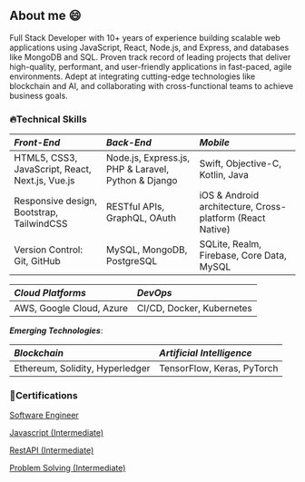 ## About me 😄

Full Stack Developer with 10+ years of experience building scalable web applications using JavaScript, React, Node.js, and Express, and databases like MongoDB and SQL. Proven track record of leading projects that deliver high-quality, performant, and user-friendly applications in fast-paced, agile environments. Adept at integrating cutting-edge technologies like blockchain and AI, and collaborating with cross-functional teams to achieve business goals.

### 🔥Technical Skills

| *Front-End* | *Back-End* | *Mobile* |
| :---- | :---- | :---- |
| HTML5, CSS3, JavaScript, React, Next.js, Vue.js | Node.js, Express.js, PHP & Laravel, Python & Django  | Swift, Objective-C, Kotlin, Java |
| Responsive design, Bootstrap, TailwindCSS       | RESTful APIs, GraphQL, OAuth | iOS & Android architecture, Cross-platform (React Native) |
| Version Control: Git, GitHub                    | MySQL, MongoDB, PostgreSQL | SQLite, Realm, Firebase, Core Data, MySQL |


| *Cloud Platforms* | *DevOps* |
| :---- | :---- | 
| AWS, Google Cloud, Azure | CI/CD, Docker, Kubernetes |
  
_**Emerging Technologies**_:

| *Blockchain* | *Artificial Intelligence* |
| :---- | :---- |  
| Ethereum, Solidity, Hyperledger | TensorFlow, Keras, PyTorch |


### 🥇Certifications

[Software Engineer](https://www.hackerrank.com/certificates/6de18572227e)

[Javascript (Intermediate)](https://www.hackerrank.com/certificates/2968e339cdce)

[RestAPI (Intermediate)](https://www.hackerrank.com/certificates/dfc9361d9f2f)

[Problem Solving (Intermediate)](https://www.hackerrank.com/certificates/fdba5f5ecc17)